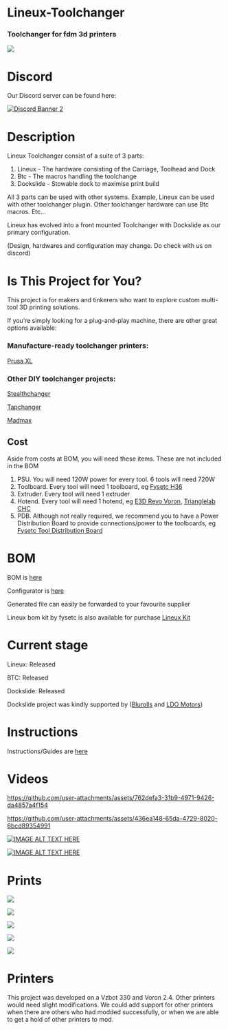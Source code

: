 # Lineux-Toolchanger
### Toolchanger for fdm 3d printers
![](https://github.com/Bikin-Creative/Lineux-Toolchanger/blob/main/Images/one_2.4.png)

# Discord
Our Discord server can be found here:

[![Discord Banner 2](https://discord.com/api/guilds/1266260887249879122/widget.png?style=banner2)](https://discord.gg/Xwqbjj4VjH)

# Description
Lineux Toolchanger consist of a suite of 3 parts:
1. Lineux - The hardware consisting of the Carriage, Toolhead and Dock
2. Btc - The macros handling the toolchange
3. Dockslide - Stowable dock to maximise print build

All 3 parts can be used with other systems. Example, Lineux can be used with other toolchanger plugin. Other toolchanger hardware can use Btc macros. Etc...

Lineux has evolved into a front mounted Toolchanger with Dockslide as our primary configuration.

(Design, hardwares and configuration may change. Do check with us on discord)


# Is This Project for You?

This project is for makers and tinkerers who want to explore custom multi-tool 3D printing solutions.


If you’re simply looking for a plug-and-play machine, there are other great options available:

### Manufacture-ready toolchanger printers:
[Prusa XL](https://www.prusa3d.com/en/product/original-prusa-xl-semi-assembled-5-toolhead-3d-printer)

### Other DIY toolchanger projects:

[Stealthchanger](https://github.com/DraftShift/StealthChanger)

[Tapchanger](https://github.com/viesturz/tapchanger)

[Madmax](https://github.com/zruncho3d/madmax)


## Cost
Aside from costs at BOM, you will need these items. These are not included in the BOM
1. PSU. You will need 120W power for every tool. 6 tools will need 720W
2. Toolboard. Every tool will need 1 toolboard, eg [Fysetc H36](https://www.fysetc.com/cdn/shop/files/1_7592a53e-6f52-4a15-aeb8-11dbfa196516.jpg?v=1744444741)
3. Extruder. Every tool will need 1 extruder
4. Hotend. Every tool will need 1 hotend, eg [E3D Revo Voron](https://e3d-online.com/), [Trianglelab CHC](https://trianglelab.net/)
5. PDB. Although not really required, we recommend you to have a Power Distribution Board to provide connections/power to the toolboards, eg [Fysetc Tool Distribution Board](https://www.fysetc.com/cdn/shop/files/a3c4612ef030bc35ada3147286ebf6aa_b0e6d879-f14f-4daf-94f8-5ec51c08036b.jpg?v=1739847175)


# BOM
BOM is [here](https://github.com/Bikin-Creative/Lineux-Toolchanger/tree/main/BOM)

Configurator is [here](https://www.myperniagaan.com/lineux)

Generated file can easily be forwarded to your favourite supplier

Lineux bom kit by fysetc is also available for purchase
[Lineux Kit](https://www.aliexpress.com/item/1005009944459058.html)


# Current stage
Lineux: Released

BTC: Released

Dockslide: Released

Dockslide project was kindly supported by ([Blurolls](https://www.blurolls3d.com) and [LDO Motors](https://ldomotors.com/))

# Instructions
Instructions/Guides are [here](https://github.com/Bikin-Creative/Lineux-Toolchanger/tree/main/Manual)

# Videos

https://github.com/user-attachments/assets/762defa3-31b9-4971-9426-da4857a4f154

https://github.com/user-attachments/assets/436ea148-65da-4729-8020-6bcd89354991

[![IMAGE ALT TEXT HERE](https://img.youtube.com/vi/p6smInFlGkw/0.jpg)](https://www.youtube.com/watch?v=p6smInFlGkw)

[![IMAGE ALT TEXT HERE](https://img.youtube.com/vi/FfiHD_YvOdc/0.jpg)](https://www.youtube.com/watch?v=FfiHD_YvOdc)

# Prints

![](https://github.com/Bikin-Creative/Lineux-Toolchanger/blob/main/Images/IMG_20241028_141906_488.jpg)

![](https://github.com/Bikin-Creative/Lineux-Toolchanger/blob/main/Images/IMG_20250422_175503_703.jpg)

![](https://github.com/Bikin-Creative/Lineux-Toolchanger/blob/main/Images/IMG_20250421_075741_308.jpg)

![](https://github.com/Bikin-Creative/Lineux-Toolchanger/blob/main/Images/IMG_20250421_155637_233.jpg)

![](https://github.com/Bikin-Creative/Lineux-Toolchanger/blob/main/Images/IMG_20240925_235251_198.jpg)

# Printers
This project was developed on a Vzbot 330 and Voron 2.4. Other printers would need slight modifications. We could add support for other printers when there are others who had modded successfully, or when
we are able to get a hold of other printers to mod.
